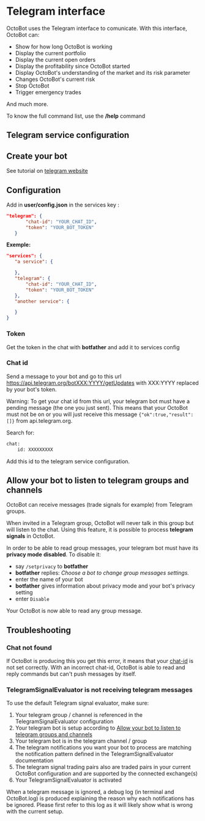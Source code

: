 Telegram interface
==================

OctoBot uses the Telegram interface to comunicate. With this interface,
OctoBot can:

-   Show for how long OctoBot is working
-   Display the current portfolio
-   Display the current open orders
-   Display the profitability since OctoBot started
-   Display OctoBot\'s understanding of the market and its risk
    parameter
-   Changes OctoBot\'s current risk
-   Stop OctoBot
-   Trigger emergency trades

And much more.

To know the full command list, use the **/help** command

Telegram service configuration
------------------------------

Create your bot
---------------

See tutorial on [telegram
website](https://core.telegram.org/bots#6-botfather)

Configuration
-------------

Add in **user/config.json** in the services key :

``` json
"telegram": {
       "chat-id": "YOUR_CHAT_ID",
       "token": "YOUR_BOT_TOKEN"
   }
```

**Exemple:**

``` json
"services": {
   "a service": {

   },
   "telegram": {
       "chat-id": "YOUR_CHAT_ID",
       "token": "YOUR_BOT_TOKEN"
   },
   "another service": {

   }
}
```

### Token

Get the token in the chat with **botfather** and add it to services
config

### Chat id

Send a message to your bot and go to this url
<https://api.telegram.org/botXXX:YYYY/getUpdates> with XXX:YYYY replaced
by your bot\'s token.

Warning: To get your chat id from this url, your telegram bot must have
a pending message (the one you just sent). This means that your OctoBot
must not be on or you will just receive this message
`{"ok":true,"result":[]}` from api.telegram.org.

Search for:

``` bash
chat:
    id: XXXXXXXXX
```

Add this id to the telegram service configuration.

Allow your bot to listen to telegram groups and channels
--------------------------------------------------------

OctoBot can receive messages (trade signals for example) from Telegram
groups.

When invited in a Telegram group, OctoBot will never talk in this group
but will listen to the chat. Using this feature, it is possible to
process **telegram signals** in OctoBot.

In order to be able to read group messages, your telegram bot must have
its **privacy mode** **disabled**. To disable it:

-   say `/setprivacy` to **botfather**
-   **botfather** replies: *Choose a bot to change group messages
    settings.*
-   enter the name of your bot
-   **botfather** gives information about privacy mode and your bot\'s
    privacy setting
-   enter `Disable`

Your OctoBot is now able to read any group message.

Troubleshooting
---------------

### Chat not found

If OctoBot is producing this you get this error, it means that your
[chat-id](#chat-id) is not set correctly. With an incorrect chat-id,
OctoBot is able to read and reply commands but can\'t push messages by
itself.

### TelegramSignalEvaluator is not receiving telegram messages

To use the default Telegram signal evaluator, make sure:

1.  Your telegram group / channel is referenced in the
    TelegramSignalEvaluator configuration
2.  Your telegram bot is setup according to [Allow your bot to listen to
    telegram groups and
    channels](#allow-your-bot-to-listen-to-telegram-groups-and-channels)
3.  Your telegram bot is in the telegram channel / group
4.  The telegram notifications you want your bot to process are matching
    the notification pattern defined in the TelegramSignalEvaluator
    documentation
5.  The telegram signal trading pairs also are traded pairs in your
    current OctoBot configuration and are supported by the connected
    exchange(s)
6.  Your TelegramSignalEvaluator is activated

When a telegram message is ignored, a debug log (in terminal and
OctoBot.log) is produced explaining the reason why each notifications
has be ignored. Please first refer to this log as it will likely show
what is wrong with the current setup.
